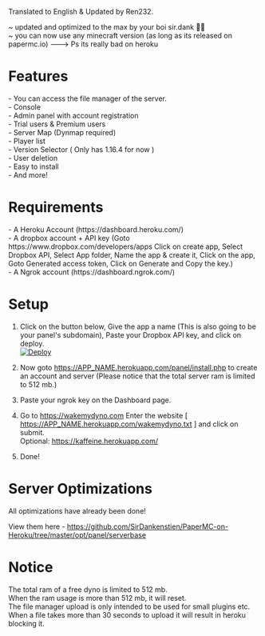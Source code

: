 Translated to English & Updated by Ren232.

~ updated and optimized to the max by your boi sir.dank 🤟😤<br>
~ you can now use any minecraft version (as long as its released on papermc.io)
---> Ps its really bad on heroku

<h1> Features </h1>
- You can access the file manager of the server.<br>
- Console<br>- Admin panel with account registration<br>
- Trial users & Premium users<br>
- Server Map (Dynmap required)<br>
- Player list<br>
- Version Selector ( Only has 1.16.4 for now )<br>
- User deletion<br>
- Easy to install<br>
- And more!


<h1> Requirements </h1>
- A Heroku Account (https://dashboard.heroku.com/)
<br>- A dropbox account + API key (Goto https://www.dropbox.com/developers/apps Click on create app, Select Dropbox API, Select App folder, Name the app & create it, Click on the app, Goto Generated access token, Click on Generate and Copy the key.)
<br>- A Ngrok account (https://dashboard.ngrok.com/)

<h1> Setup </h1>

1. Click on the button below, Give the app a name (This is also going to be your panel's subdomain), Paste your Dropbox API key, and click on deploy.<br>
[![Deploy](https://www.herokucdn.com/deploy/button.svg)](https://heroku.com/deploy)

2. Now goto https://APP_NAME.herokuapp.com/panel/install.php to create an account and server (Please notice that the total server ram is limited to 512 mb.)

3. Paste your ngrok key on the Dashboard page.

4. Go to https://wakemydyno.com Enter the website [ https://APP_NAME.herokuapp.com/wakemydyno.txt ] and click on submit.<br>Optional: https://kaffeine.herokuapp.com/

5. Done!

<h1> Server Optimizations </h1>

All optimizations have already been done!

View them here - https://github.com/SirDankenstien/PaperMC-on-Heroku/tree/master/opt/panel/serverbase

<h1> Notice </h1>

The total ram of a free dyno is limited to 512 mb.<br>
When the ram usage is more than 512 mb, it will reset.<br>
The file manager upload is only intended to be used for small plugins etc.<br>
When a file takes more than 30 seconds to upload it will result in heroku blocking it.
